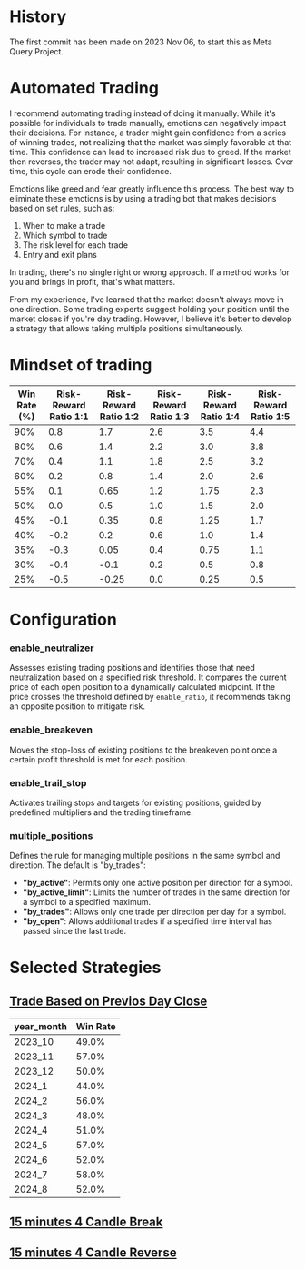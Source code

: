 # History
The first commit has been made on 2023 Nov 06, to start this as Meta Query Project.

# Automated Trading
I recommend automating trading instead of doing it manually. While it's possible for individuals to trade manually, emotions can negatively impact their decisions. For instance, a trader might gain confidence from a series of winning trades, not realizing that the market was simply favorable at that time. This confidence can lead to increased risk due to greed. If the market then reverses, the trader may not adapt, resulting in significant losses. Over time, this cycle can erode their confidence.


Emotions like greed and fear greatly influence this process. The best way to eliminate these emotions is by using a trading bot that makes decisions based on set rules, such as:

1. When to make a trade
2. Which symbol to trade
3. The risk level for each trade
4. Entry and exit plans


In trading, there's no single right or wrong approach. If a method works for you and brings in profit, that's what matters.

From my experience, I've learned that the market doesn't always move in one direction. Some trading experts suggest holding your position until the market closes if you're day trading. However, I believe it's better to develop a strategy that allows taking multiple positions simultaneously.

# Mindset of trading
| **Win Rate (%)** | **Risk-Reward Ratio 1:1** | **Risk-Reward Ratio 1:2** | **Risk-Reward Ratio 1:3** | **Risk-Reward Ratio 1:4** | **Risk-Reward Ratio 1:5** |
|------------------|---------------------------|---------------------------|---------------------------|---------------------------|---------------------------|
| 90%              | 0.8                        | 1.7                        | 2.6                        | 3.5                        | 4.4                        |
| 80%              | 0.6                        | 1.4                        | 2.2                        | 3.0                        | 3.8                        |
| 70%              | 0.4                        | 1.1                        | 1.8                        | 2.5                        | 3.2                        |
| 60%              | 0.2                        | 0.8                        | 1.4                        | 2.0                        | 2.6                        |
| 55%              | 0.1                        | 0.65                       | 1.2                        | 1.75                       | 2.3                        |
| 50%              | 0.0                        | 0.5                        | 1.0                        | 1.5                        | 2.0                        |
| 45%              | -0.1                       | 0.35                       | 0.8                        | 1.25                       | 1.7                        |
| 40%              | -0.2                       | 0.2                        | 0.6                        | 1.0                        | 1.4                        |
| 35%              | -0.3                       | 0.05                       | 0.4                        | 0.75                       | 1.1                        |
| 30%              | -0.4                       | -0.1                       | 0.2                        | 0.5                        | 0.8                        |
| 25%              | -0.5                       | -0.25                      | 0.0                        | 0.25                       | 0.5                        |


# Configuration
### enable_neutralizer
Assesses existing trading positions and identifies those that need neutralization based on a specified risk threshold. It compares the current price of each open position to a dynamically calculated midpoint. If the price crosses the threshold defined by `enable_ratio`, it recommends taking an opposite position to mitigate risk.

### enable_breakeven
Moves the stop-loss of existing positions to the breakeven point once a certain profit threshold is met for each position.

### enable_trail_stop
Activates trailing stops and targets for existing positions, guided by predefined multipliers and the trading timeframe.

### multiple_positions
Defines the rule for managing multiple positions in the same symbol and direction. The default is "by_trades":

- **"by_active"**: Permits only one active position per direction for a symbol.
- **"by_active_limit"**: Limits the number of trades in the same direction for a symbol to a specified maximum.
- **"by_trades"**: Allows only one trade per direction per day for a symbol.
- **"by_open"**: Allows additional trades if a specified time interval has passed since the last trade.


# Selected Strategies
## [Trade Based on Previos Day Close](FRX_PREV_DAY_CLOSE_DIR.bat)
| year_month | Win Rate |
|------------|--------------|
| 2023_10    | 49.0%        |
| 2023_11    | 57.0%        |
| 2023_12    | 50.0%        |
| 2024_1     | 44.0%        |
| 2024_2     | 56.0%        |
| 2024_3     | 48.0%        |
| 2024_4     | 51.0%        |
| 2024_5     | 57.0%        |
| 2024_6     | 52.0%        |
| 2024_7     | 58.0%        |
| 2024_8     | 52.0%        |


## [15 minutes 4 Candle Break](FRX_15M_4CDL_BREAK.bat)


## [15 minutes 4 Candle Reverse](FRX_15M_4CDL_REVERSE.bat)
